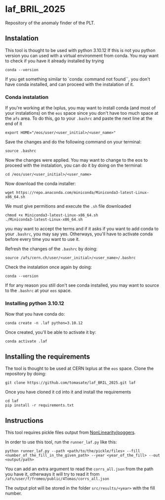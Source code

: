 # laf_BRIL_2025

Repository of the anomaly finder of the PLT.

## Instalation

This tool is thought to be used with python 3.10.12 If this is not you python version you can used with a virtual environment from conda. You may want to check if you have it already installed by trying

```
conda --version
```

If you get something similar to `conda: command not found``, you don't have conda installed, and can proceed with the instalation of it.

### Conda instalation

If you're working at the lxplus, you may want to install conda (and most of your instalations) on the `eos` space since you don't have too much space at the `afs` area. To do this, go to your `.bashrc` and paste the next line at the end of it 

```
export HOME="/eos/user/<user_initial>/<user_name>"
```

Save the changes and do the following command on your terminal:

```
source .bashrc
```

Now the changes were applied. You may want to change to the eos to proceed with the instalation, you can do it by doing on the terminal:

```
cd /eos/user/<user_initial>/<user_name>
```

Now download the conda installer:

```
wget https://repo.anaconda.com/miniconda/Miniconda3-latest-Linux-x86_64.sh
```

We must give permitions and execute the `.sh` file downloaded

```
chmod +x Miniconda3-latest-Linux-x86_64.sh
./Miniconda3-latest-Linux-x86_64.sh
```

you may want to accept the terms and if it asks if you want to add conda to your `.bashrc`, you may say yes. Otherways, you'll have to activate conda before every time you want to use it.

Refresh the changes of the `.bashrc` by doing:

```
source /afs/cern.ch/user/<user_initial>/<user_name>/.bashrc
```

Check the instalation once again by doing:

```
conda --version
```

If for any reason you still don't see conda installed, you may want to source to the `.bashrc` at your `eos` space.

### Installing python 3.10.12

Now that you have conda do:

```
conda create -n .laf python=3.10.12
```

Once created, you'll be able to activate it by:

```
conda activate .laf
```

## Installing the requirements

The tool is thought to be used at CERN lxplus at the `eos` space. Clone the repository by doing:

```
git clone https://github.com/tomasate/laf_BRIL_2025.git laf
```

Once you have cloned it cd into it and install the requirements

```
cd laf
pip install -r requirements.txt
```


## Instructions

This tool requires pickle files output from [NonLinearity/poggers](https://gitlab.cern.ch/flpereir/nonlinearity/-/tree/master/poggers?ref_type=heads). 

In order to use this tool, run the `runner_laf.py` like this:

```
python runner_laf.py --path <path/to/the/pickle/files> --fill <number_of_the_fill_in_the_given_path> --year <year_of_the_fill> --out <output/path>
```
You can add an extra argument to read the `corrs_all.json` from the path you have it, otherways it will try to read it from `/afs/user/f/fromeo/public/4Tomas/corrs_all.json`

The output plot will be stored in the folder `src/results/<year>` with the fill number.
